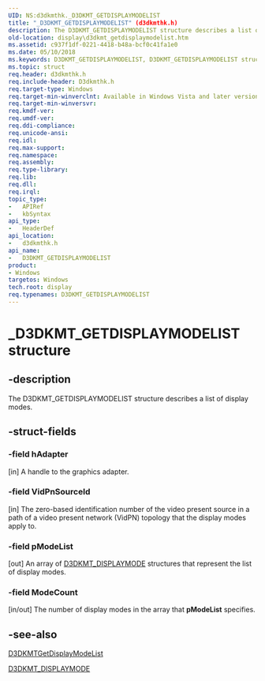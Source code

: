 ```yaml
---
UID: NS:d3dkmthk._D3DKMT_GETDISPLAYMODELIST
title: "_D3DKMT_GETDISPLAYMODELIST" (d3dkmthk.h)
description: The D3DKMT_GETDISPLAYMODELIST structure describes a list of display modes.
old-location: display\d3dkmt_getdisplaymodelist.htm
ms.assetid: c937f1df-0221-4418-b48a-bcf0c41fa1e0
ms.date: 05/10/2018
ms.keywords: D3DKMT_GETDISPLAYMODELIST, D3DKMT_GETDISPLAYMODELIST structure [Display Devices], OpenGL_Structs_27c1c3f3-6316-4dc3-b83d-1a8f6f6360bb.xml, _D3DKMT_GETDISPLAYMODELIST, d3dkmthk/D3DKMT_GETDISPLAYMODELIST, display.d3dkmt_getdisplaymodelist
ms.topic: struct
req.header: d3dkmthk.h
req.include-header: D3dkmthk.h
req.target-type: Windows
req.target-min-winverclnt: Available in Windows Vista and later versions of the Windows operating systems.
req.target-min-winversvr: 
req.kmdf-ver: 
req.umdf-ver: 
req.ddi-compliance: 
req.unicode-ansi: 
req.idl: 
req.max-support: 
req.namespace: 
req.assembly: 
req.type-library: 
req.lib: 
req.dll: 
req.irql: 
topic_type:
-	APIRef
-	kbSyntax
api_type:
-	HeaderDef
api_location:
-	d3dkmthk.h
api_name:
-	D3DKMT_GETDISPLAYMODELIST
product:
- Windows
targetos: Windows
tech.root: display
req.typenames: D3DKMT_GETDISPLAYMODELIST
---
```


# _D3DKMT_GETDISPLAYMODELIST structure


## -description


The D3DKMT_GETDISPLAYMODELIST structure describes a list of display modes.


## -struct-fields




### -field hAdapter

[in] A handle to the graphics adapter.


### -field VidPnSourceId

[in] The zero-based identification number of the video present source in a path of a video present network (VidPN) topology that the display modes apply to.


### -field pModeList

[out] An array of <a href="https://msdn.microsoft.com/library/windows/hardware/ff547942">D3DKMT_DISPLAYMODE</a> structures that represent the list of display modes.


### -field ModeCount

[in/out] The number of display modes in the array that <b>pModeList</b> specifies.


## -see-also




<a href="https://msdn.microsoft.com/library/windows/hardware/ff546967">D3DKMTGetDisplayModeList</a>



<a href="https://msdn.microsoft.com/library/windows/hardware/ff547942">D3DKMT_DISPLAYMODE</a>
 

 

